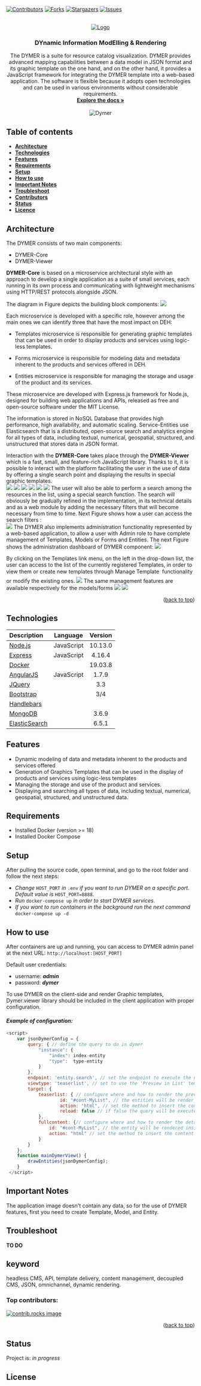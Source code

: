 <a name="readme-top"></a>

[![Contributors][contributors-shield]][contributors-url]
[![Forks][forks-shield]][forks-url]
[![Stargazers][stars-shield]][stars-url]
[![Issues][issues-shield]][issues-url]

 
<!-- PROJECT LOGO -->
<br />
<div align="center">
  <a href="https://github.com/Engineering-Research-and-Development/DYMER">
    <img src="https://github.com/Engineering-Research-and-Development/DYMER/blob/master/screenshots/dymer-logo.png?raw=true" alt="Logo">
  </a>

  <h3 align="center">DYnamic Information ModElling & Rendering</h3>

  <p align="center">
    The DYMER is a suite for resource catalog visualization. DYMER provides advanced mapping capabilities between a data model in JSON format and its graphic template on the one hand, and on the other hand, it provides a JavaScript framework for integrating the DYMER template into a web-based application. The software is flexible because it adopts open technologies and can be used in various environments without considerable requirements. 
    <br />
    <a href="https://github.com/Engineering-Research-and-Development/DYMER/edit/master/README.md"><strong>Explore the docs »</strong></a>
    <br />
    <br />
   <img src="https://github.com/Engineering-Research-and-Development/DYMER/blob/master/screenshots/Dymer.jpg?raw=true" title="Dymer" alt="Dymer"> 
 
  </p>
</div>

 

## Table of contents
* [**Architecture**](#architecture)
* [**Technologies**](#technologies)
* [**Features**](#features)
* [**Requirements**](#requirements)
* [**Setup**](#setup)
* [**How to use**](#how-to-use)
* [**Important Notes**](#important-notes)
* [**Troubleshoot**](#troubleshoot)
* [**Contributors**](#contributors)
* [**Status**](#status)
* [**Licence**](#licence)


## Architecture

The DYMER consists of two main components:  

* DYMER-Core
* DYMER-Viewer  

**DYMER-Core** is based on a microservice architectural style with an approach to develop a single application as a suite of small services, each running in its own process and communicating with lightweight mechanisms using HTTP/REST protocols alongside JSON.  

The diagram in Figure depicts the building block components: 
![](https://github.com/Engineering-Research-and-Development/DYMER/blob/master/screenshots/DymerArchitecture.png?raw=true)

Each microservice is developed with a specific role, however among the main ones we can identify three that have the most impact on DEH:  

- Templates microservice is responsible for generating graphic templates that can be used in order to display products and services using logic-less templates.  

- Forms microservice is responsible for modeling data and metadata inherent to the products and services offered in DEH.  

- Entities microservice is responsible for managing the storage and usage of the product and its services. 

These microservice are developed with Express.js framework for Node.js, designed for building web applications and APIs, released as free and open-source software under the MIT License. 

The information is stored in NoSQL Database that provides high performance, high availability, and automatic scaling. Service-Entities use Elasticsearch that is a distributed, open-source search and analytics engine for all types of data, including textual, numerical, geospatial, structured, and unstructured that stores data in JSON format.  

Interaction with the **DYMER-Core** takes place through the **DYMER-Viewer** which is a fast, small, and feature-rich JavaScript library. Thanks to it, it is possible to interact with the platform facilitating the user in the use of data by offering a single search point and displaying the results in special graphic templates.  
![](https://github.com/Engineering-Research-and-Development/DYMER/blob/master/screenshots/render-list.png?raw=true)
![](https://github.com/Engineering-Research-and-Development/DYMER/blob/master/screenshots/render-list-detail.png?raw=true)
![](https://github.com/Engineering-Research-and-Development/DYMER/blob/master/screenshots/html_map.jpg?raw=true)
![](https://github.com/Engineering-Research-and-Development/DYMER/blob/master/screenshots/html_map_table.jpg.jpg?raw=true)
![](https://github.com/Engineering-Research-and-Development/DYMER/blob/master/screenshots/html_mapdetail.jpg?raw=true)
![](https://github.com/Engineering-Research-and-Development/DYMER/blob/master/screenshots/example_formrender.png?raw=true)
The user will also be able to perform a search among the resources in the list, using a special search function. The search will obviously be gradually refined in the implementation, in its technical details and as a web module by adding the necessary filters that will become necessary from time to time. Next Figure shows how a user can access the search filters :  
![](https://github.com/Engineering-Research-and-Development/DYMER/blob/master/screenshots/render-list-filtersnippets.png?raw=true)
The DYMER also implements administration functionality represented by a web-based application, to allow a user with Admin role to have complete management of Templates, Models or Forms and Entities. The next Figure shows the administration dashboard of DYMER component:
![](https://github.com/Engineering-Research-and-Development/DYMER/blob/master/screenshots/ws-dashboard.png?raw=true)

By clicking on the Templates link menu, on the left in the drop-down list, the user can access to the list of the currently registered Templates, in order to view them or create new templates through Manage Template  functionality or modify the existing ones. 
![](https://github.com/Engineering-Research-and-Development/DYMER/blob/master/screenshots/ws-template-editor.png?raw=true)
The same management features are available respectively for the models/forms 
![](https://github.com/Engineering-Research-and-Development/DYMER/blob/master/screenshots/ws-model-editor.png?raw=true)
![](https://github.com/Engineering-Research-and-Development/DYMER/blob/master/screenshots/ws-manageEntity.png?raw=true)

<p align="right">(<a href="#readme-top">back to top</a>)</p>


## Technologies

| Description                                     | Language    | Version          |
| :---------------------------------------------- | :---------: | :--------------: |
| [Node.js][1]                                    | JavaScript  | 10.13.0          |
| [Express][2]                                    | JavaScript  | 4.16.4           |
| [Docker][3]                                     |             | 19.03.8          |
| [AngularJS][4]                                  | JavaScript  | 1.7.9            |
| [JQuery][5]                                     |             | 3.3              |
| [Bootstrap][6]                                  |             | 3/4              |
| [Handlebars][7]                                 |             |                  |
| [MongoDB][8]                                    |             | 3.6.9            |
| [ElasticSearch][9]                              |             | 6.5.1            |



[1]:  https://nodejs.org/en/
[2]:  https://expressjs.com/en/4x/api.html
[3]:  https://docs.docker.com/get-docker/
[4]:  https://angularjs.org/
[5]:  https://jquery.com/
[6]:  https://getbootstrap.com/
[7]:  https://handlebarsjs.com/
[8]:  https://www.mongodb.com/try/download/community
[9]:  https://www.elastic.co/downloads/past-releases/elasticsearch-6-5-1


## Features

* Dynamic modeling of data and metadata inherent to the products and services offered
* Generation of Graphics Templates that can be used in the display of products and services using logic-less templates
* Managing the storage and use of the product and services.
* Displaying and searching all types of data, including textual, numerical, geospatial, structured, and unstructured data. 



## Requirements

* Installed Docker (version >= 18) 
* Installed Docker Compose


## Setup

After pulling the source code, open terminal, and go to the root folder and follow the next steps:

* _Change_ `HOST_PORT` _in_ `.env` _if you want to run DYMER on a specific port. Default value is_ `HOST_PORT=8888`. 
* _Run_ `docker-compose up` _in order to start DYMER services._
* _If you want to run containers in the background run the next command_ `docker-compose up -d`



## How to use

After containers are up and running, you can access to DYMER admin panel at the next URL: `http://localhost:[HOST_PORT]`

Default user credentials:

* username: **_admin_**
* password: **_dymer_**

To use DYMER on the client-side and render Graphic templates, Dymer.viewer library should be included in the client application with proper configuration.



#### _Example of configuration:_  

```javascript
<script>
    var jsonDymerConfig = {
        query: { // define the query to do in dymer
            "instance": {
                "index": index-entity  
                "type":  type-entity  
            }
        },
        endpoint: 'entity.search', // set the endpoint to execute the query of entities
        viewtype: 'teaserlist', // set to use the 'Preview in List' template
        target: {
            teaserlist: { // configure where and how to render the preview of entities
                    id: "#cont-MyList", // the entities will be render inside the element with id "#cont-MyList"
                    action: "html", // set the method to insert the content (html/append/prepend)
                    reload: false // if false the query will be executed only on page load 
            },
            fullcontent: {// configure where and how to render the detail of an entity
                id: "#cont-MyList", // the entity will be rendered inside the element with id "#cont-MyList"
                action: "html" // set the method to insert the content (html/append/prepend)
            }
        }
    };
    function mainDymerView() {
        drawEntities(jsonDymerConfig);
    }
 </script>
```
<script id="dymerurl" src="<dymerip>/public/cdn/js/dymer.viewer.js"> </script>
 <div id="cont-MyList"></div>



## Important Notes

The application image doesn't contain any data, so for the use of DYMER features, first you need to create Template, Model, and Entity.


## Troubleshoot
**TO DO**


## keyword
headless CMS, API, template delivery, content management, decoupled CMS, JSON, omnichannel, dynamic rendering.

 

### Top contributors:

<a href="https://github.com/Engineering-Research-and-Development/DYMER/graphs/contributors">
  <img src="https://contrib.rocks/image?repo=Engineering-Research-and-Development/DYMER" alt="contrib.rocks image" />
</a>

<p align="right">(<a href="#readme-top">back to top</a>)</p>


## Status
Project is: _in progress_ 


## License


[contributors-shield]: https://img.shields.io/github/contributors/Engineering-Research-and-Development/DYMER.svg?style=for-the-badge
[contributors-url]: https://github.com/Engineering-Research-and-Development/DYMER/graphs/contributors
[forks-shield]: https://img.shields.io/github/forks/Engineering-Research-and-Development/DYMER.svg?style=for-the-badge
[forks-url]: https://github.com/Engineering-Research-and-Development/DYMER/network/members
[stars-shield]: https://img.shields.io/github/stars/Engineering-Research-and-Development/DYMER.svg?style=for-the-badge
[stars-url]: https://github.com/Engineering-Research-and-Development/DYMER/stargazers
[issues-shield]: https://img.shields.io/github/issues/Engineering-Research-and-Development/DYMER.svg?style=for-the-badge
[issues-url]: https://github.com/Engineering-Research-and-Development/DYMER/issues
